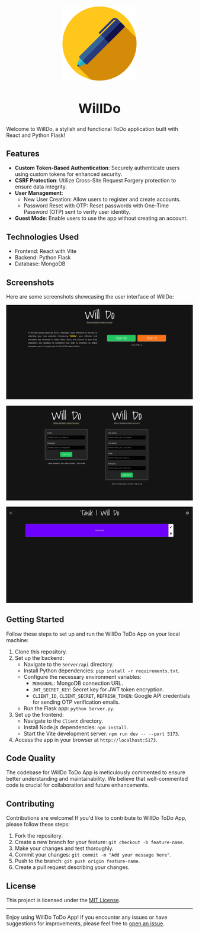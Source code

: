 <p align="center">
  <img src="https://github.com/26th-Official/WillDo/blob/main/Assets/Logo.png" alt="WillDo Logo" width="200">
</p>

<h1 align="center" style="font-size: 36px;">WillDo</h1>

Welcome to WillDo, a stylish and functional ToDo application built with React and Python Flask!

## Features

- **Custom Token-Based Authentication**: Securely authenticate users using custom tokens for enhanced security.
- **CSRF Protection**: Utilize Cross-Site Request Forgery protection to ensure data integrity.
- **User Management**:
  - New User Creation: Allow users to register and create accounts.
  - Password Reset with OTP: Reset passwords with One-Time Password (OTP) sent to verify user identity.
- **Guest Mode**: Enable users to use the app without creating an account.

## Technologies Used

- Frontend: React with Vite
- Backend: Python Flask
- Database: MongoDB

## Screenshots

Here are some screenshots showcasing the user interface of WillDo:

![Screenshot 1](./Assets/Home.png)

![Screenshot 2](./Assets/Signin-Signup.png)

![Screenshot 3](./Assets/Tasks.jpeg)

## Getting Started

Follow these steps to set up and run the WillDo ToDo App on your local machine:

1. Clone this repository.
2. Set up the backend:
   - Navigate to the `Server/api` directory.
   - Install Python dependencies: `pip install -r requirements.txt`.
   - Configure the necessary environment variables:
     - `MONGOURL`: MongoDB connection URL.
     - `JWT_SECRET_KEY`: Secret key for JWT token encryption.
     - `CLIENT_ID`, `CLIENT_SECRET`, `REFRESH_TOKEN`: Google API credentials for sending OTP verification emails.
   - Run the Flask app: `python Server.py`.
3. Set up the frontend:
   - Navigate to the `Client` directory.
   - Install Node.js dependencies: `npm install`.
   - Start the Vite development server: `npm run dev -- --port 5173`.
4. Access the app in your browser at `http://localhost:5173`.

## Code Quality

The codebase for WillDo ToDo App is meticulously commented to ensure better understanding and maintainability. We believe that well-commented code is crucial for collaboration and future enhancements.

## Contributing

Contributions are welcome! If you'd like to contribute to WillDo ToDo App, please follow these steps:

1. Fork the repository.
2. Create a new branch for your feature: `git checkout -b feature-name`.
3. Make your changes and test thoroughly.
4. Commit your changes: `git commit -m "Add your message here"`.
5. Push to the branch: `git push origin feature-name`.
6. Create a pull request describing your changes.

## License

This project is licensed under the [MIT License](/LICENSE).

---

Enjoy using WillDo ToDo App! If you encounter any issues or have suggestions for improvements, please feel free to [open an issue](https://github.com/26th-Official/WillDo/issues).
